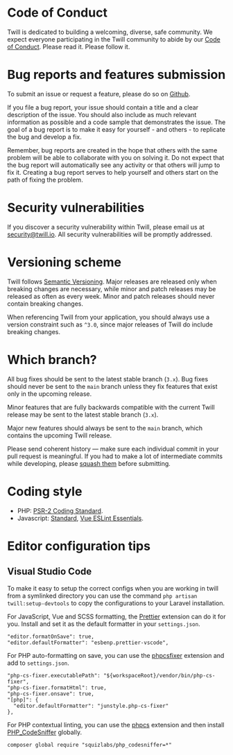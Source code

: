# Code of Conduct
Twill is dedicated to building a welcoming, diverse, safe community. We expect everyone participating in the Twill community to abide by our [Code of Conduct](CODE_OF_CONDUCT.md). Please read it. Please follow it.

# Bug reports and features submission
To submit an issue or request a feature, please do so on [Github](https://github.com/area17/twill/issues).

If you file a bug report, your issue should contain a title and a clear description of the issue. You should also include as much relevant information as possible and a code sample that demonstrates the issue. The goal of a bug report is to make it easy for yourself - and others - to replicate the bug and develop a fix.

Remember, bug reports are created in the hope that others with the same problem will be able to collaborate with you on solving it. Do not expect that the bug report will automatically see any activity or that others will jump to fix it. Creating a bug report serves to help yourself and others start on the path of fixing the problem.

# Security vulnerabilities
If you discover a security vulnerability within Twill, please email us at [security@twill.io](mailto:security@twill.io). All security vulnerabilities will be promptly addressed.

# Versioning scheme

Twill follows [Semantic Versioning](https://semver.org/). Major releases are released only when breaking changes are necessary, while minor and patch releases may be released as often as every week. Minor and patch releases should never contain breaking changes.

When referencing Twill from your application, you should always use a version constraint such as `^3.0`, since major releases of Twill do include breaking changes.

# Which branch?
All bug fixes should be sent to the latest stable branch (`3.x`). Bug fixes should never be sent to the `main` branch unless they fix features that exist only in the upcoming release.

Minor features that are fully backwards compatible with the current Twill release may be sent to the latest stable branch (`3.x`).

Major new features should always be sent to the `main` branch, which contains the upcoming Twill release.

Please send coherent history — make sure each individual commit in your pull request is meaningful. If you had to make a lot of intermediate commits while developing, please [squash them](http://www.git-scm.com/book/en/v2/Git-Tools-Rewriting-History#Changing-Multiple-Commit-Messages) before submitting.

# Coding style
- PHP: [PSR-2 Coding Standard](https://github.com/php-fig/fig-standards/blob/master/accepted/PSR-2-coding-style-guide.md).
- Javascript: [Standard](https://standardjs.com/), [Vue ESLint Essentials](https://github.com/vuejs/eslint-plugin-vue).

# Editor configuration tips

## Visual Studio Code

To make it easy to setup the correct configs when you are working in twill from a symlinked directory you can use the
command `php artisan twill:setup-devtools` to copy the configurations to your Laravel installation.

For JavaScript, Vue and SCSS formatting, the [Prettier](https://marketplace.visualstudio.com/items?itemName=esbenp.prettier-vscode) extension can do it for you. Install and set it as the default formatter in your `settings.json`.

```
"editor.formatOnSave": true,
"editor.defaultFormatter": "esbenp.prettier-vscode",
```

For PHP auto-formatting on save, you can use the [phpcsfixer](https://marketplace.visualstudio.com/items?itemName=junstyle.php-cs-fixer) extension and add to `settings.json`.

```
"php-cs-fixer.executablePath": "${workspaceRoot}/vendor/bin/php-cs-fixer",
"php-cs-fixer.formatHtml": true,
"php-cs-fixer.onsave": true,
"[php]": {
  "editor.defaultFormatter": "junstyle.php-cs-fixer"
},
```

For PHP contextual linting, you can use the [phpcs](https://marketplace.visualstudio.com/items?itemName=ikappas.phpcs) extension and then install [PHP_CodeSniffer](https://github.com/squizlabs/PHP_CodeSniffer) globally.

```
composer global require "squizlabs/php_codesniffer=*"
```
